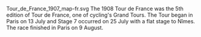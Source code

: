 Tour_de_France_1907_map-fr.svg The 1908 Tour de France was the 5th edition of Tour de France, one of cycling's Grand Tours. The Tour began in Paris on 13 July and Stage 7 occurred on 25 July with a flat stage to Nîmes. The race finished in Paris on 9 August.
